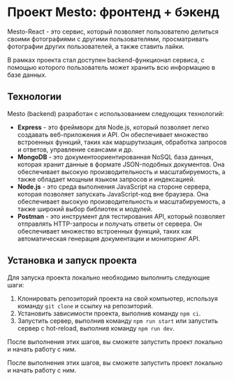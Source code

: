 # Проект Mesto: фронтенд + бэкенд

Mesto-React - это сервис, который позволяет пользователю делиться своими фотографиями с другими пользователями, просматривать фотографии других пользователей, а также ставить лайки.

В рамках проекта стал доступен backend-функционал сервиса, с помощью которого пользователь может хранить всю информацию в базе данных.

## Технологии

Mesto (backend) разработан с использованием следующих технологий:

- **Express** - это фреймворк для Node.js, который позволяет легко создавать веб-приложения и API. Он обеспечивает множество встроенных функций, таких как маршрутизация, обработка запросов и ответов, управление сеансами и др.
- **MongoDB** - это документоориентированная NoSQL база данных, которая хранит данные в формате JSON-подобных документов. Она обеспечивает высокую производительность и масштабируемость, а также обладает мощным языком запросов и индексацией.
- **Node.js** - это среда выполнения JavaScript на стороне сервера, которая позволяет запускать JavaScript-код вне браузера. Она обеспечивает высокую производительность и масштабируемость, а также широкий выбор библиотек и модулей.
- **Postman** - это инструмент для тестирования API, который позволяет отправлять HTTP-запросы и получать ответы от сервера. Он обеспечивает множество встроенных функций, таких как автоматическая генерация документации и мониторинг API.

## Установка и запуск проекта

Для запуска проекта локально необходимо выполнить следующие шаги:

1. Клонировать репозиторий проекта на свой компьютер, используя команду `git clone` и ссылку на репозиторий.
2. Установить зависимости проекта, выполнив команду `npm сi`.
3. Запустить сервер, выполнив команду `npm run start` или запустить сервер с hot-reload, выполнив команду `npm run dev`.

После выполнения этих шагов, вы сможете запустить проект локально и начать работу с ним.

После выполнения этих шагов, вы сможете запустить проект локально и начать работу с ним.